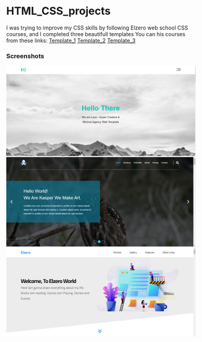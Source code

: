 # HTML_CSS_projects
I was trying to improve my CSS skills by following Elzero web school CSS courses, and I completed three beautifull templates
You can his courses from these links:
[Template_1](https://www.youtube.com/playlist?list=PLDoPjvoNmBAzHSjcR-HnW9tnxyuye8KbF)
[Template_2](https://www.youtube.com/playlist?list=PLDoPjvoNmBAy1l-2A21ng3gxEyocruT0t)
[Template_3](https://www.youtube.com/playlist?list=PLDoPjvoNmBAxuCSp2_-9LurPqRVwketnc)

### Screenshots
![template_1](https://github.com/AbdAlghaniAlbiek/HTML_CSS_projects/blob/main/snapshots/template_1.png)
![template_2](https://github.com/AbdAlghaniAlbiek/HTML_CSS_projects/blob/main/snapshots/template_2.png)
![template_3](https://github.com/AbdAlghaniAlbiek/HTML_CSS_projects/blob/main/snapshots/template_3.png)
